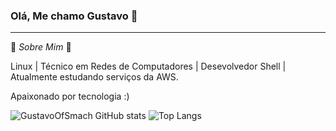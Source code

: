 ### Olá, Me chamo Gustavo 👋
<hr>

💬 _Sobre Mim_ 🙂

Linux | Técnico em Redes de Computadores | Desevolvedor Shell | Atualmente estudando serviços da AWS.

Apaixonado por tecnologia :)

![GustavoOfSmach GitHub stats](https://github-readme-stats.vercel.app/api?username=gustavoofsmach&show_icons=true&theme=transparentt) 
![Top Langs](https://github-readme-stats.vercel.app/api/top-langs/?username=gustavoofsmach&show_icons=true&theme=transparent)
